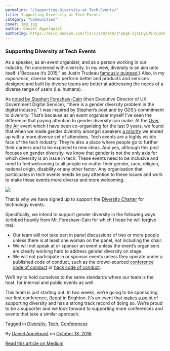 ```yaml
---
permalink: "/Supporting-Diversity-at-Tech-Events/"
title: Supporting Diversity at Tech Events
category: "Communities"
cover: img.jpg
author: Daniel Appelquist
authorImg: https://miro.medium.com/fit/c/240/240/1*pbg6-ZjCLUyL76n5ja0S5Q.jpeg
---
```


### Supporting Diversity at Tech Events

As a speaker, as an event organizer, and as a person working in our industry, I’m concerned with diversity. In my view, diversity is an aim unto itself. (“Because it’s 2015,” as Justin Trudeau [famously quipped](http://www.theglobeandmail.com/news/politics/trudeaus-because-its-2015-retort-draws-international-cheers/article27119856/).) Also, in my _experience_, diverse teams perform better and products and services designed and built by diverse teams are better at addressing the needs of a diverse range of users (i.e. humans).

As [noted by Stephen Foreshaw-Cain](https://gds.blog.gov.uk/2016/03/08/gds-and-gender-diversity-at-conferences-and-events/) (then Executive Director of UK Government Digital Service), “there is a gender diversity problem in the digital industry.” I was inspired by Stephen’s post and by GDS’s commitment to diversity. That’s because as an event organiser myself I’ve seen the difference that paying attention to gender diversity can make. At the [Over the Air](http://overtheair.org) event which I have been co-organising for the last 9 years, we found that when we made gender diversity amongst speakers [a priority](http://overtheair.org/blog/2016/07/on-diversity/) we ended up with a more diverse set of attendees. Tech events are a highly visible face of the tech industry. They’re also a place where people go to further their careers and to be exposed to new ideas. And yes, although this post focuses on gender diversity, we know that gender is not the only axis for which diversity is an issue in tech. These events need to be inclusive and need to feel welcoming to all people no matter their gender, race, religion, national origin, disability or any other factor. Any organisation that participates in tech events needs be pay attention to these issues and work to make these events more diverse and more welcoming.

![](https://cdn-images-1.medium.com/max/600/1*Ytr6VJ7HZnNiHrf8phWNKg.png)

That is why we have signed up to support the [Diversity Charter](http://diversitycharter.org/) for technology events.

Specifically, we intend to support gender diversity in the following ways (cribbed heavily from Mr. Foreshaw-Cain for which I hope he will forgive me):

*   Our team will not take part in panel discussions of two or more people unless there is at least one woman on the panel, not including the chair.
*   We will not speak at or sponsor an event unless the event’s organisers are clearly working hard to address gender diversity on stage.
*   We will not participate in or sponsor events unless they operate under a published code of conduct, such as the crowd-sourced [conference code of conduct](http://confcodeofconduct.com/) or [hack code of conduct](http://hackcodeofconduct.org/).

We’ll try to hold ourselves to the same standards where our team is the host, for internal and public events as well.

This team is just starting out. In two weeks, we’re going to be sponsoring our first conference, [ffconf](https://2016.ffconf.org/) in Brighton. It’s an event that [makes a point](https://2016.ffconf.org/#diversity) of supporting diversity and has a strong track record of doing so. We’re proud to be a supporter and we look forward to supporting more conferences and events that take a similar approach.

Tagged in [Diversity](https://medium.com/tag/diversity), [Tech](https://medium.com/tag/tech), [Conferences](https://medium.com/tag/conference)

By [Daniel Appelquist](https://medium.com/@torgo) on [October 18, 2016](https://medium.com/p/8b004965c0bd).

[Read this article on Medium](https://medium.com/@torgo/supporting-diversity-at-tech-events-8b004965c0bd)
